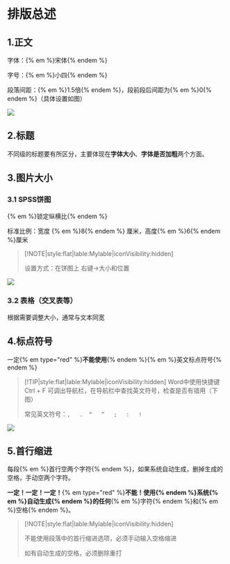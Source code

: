 # 排版总述

## 1.正文

字体：{% em %}宋体{% endem %}

字号：{% em %}小四{% endem %}

段落间距：{% em %}1.5倍{% endem %}，段前段后间距为{% em %}0{% endem %}（具体设置如图）

![](https://s1.ax1x.com/2020/07/05/UShtKA.png)

## 2.标题

不同级的标题要有所区分，主要体现在**字体大小**、**字体是否加粗**两个方面。

## 3.图片大小

### 3.1 SPSS饼图

{% em %}锁定纵横比{% endem %}

标准比例：宽度 {% em %}8{% endem %} 厘米，高度{% em %}6{% endem %}厘米

> [!NOTE|style:flat|lable:Mylable|iconVisibility:hidden]
>
> 设置方式：在饼图上 右键->大小和位置

![](https://s1.ax1x.com/2020/07/05/Up0kuD.png)

### 3.2 表格（交叉表等）

根据需要调整大小，通常与文本同宽

## 4.标点符号

一定{% em type="red" %}**不能使用**{% endem %}{% em %}英文标点符号{% endem %}

> [!TIP|style:flat|lable:Mylable|iconVisibility:hidden]
> Word中使用快捷键 Ctrl + F 可调出导航栏，在导航栏中查找英文符号，检查是否有错用（下图）
>
> 常见英文符号：`,   .  “   ”   ;   :   ! `

![](https://s1.ax1x.com/2020/07/05/UpsT6P.png)

## 5.首行缩进

每段{% em %}首行空两个字符{% endem %}，如果系统自动生成，删掉生成的空格，手动空两个字符。

**一定！一定！一定！**{% em type="red" %}**不能！**使用{% endem %}系统{% em %}自动生成{% endem %}的**任何**{% em %}字符{% endem %}和{% em %}空格{% endem %}。

>[!NOTE|style:flat|lable:Mylable|iconVisibility:hidden]
>
>不能使用段落中的首行缩进选项，必须手动输入空格缩进
>
>如有自动生成的空格，必须删除重打